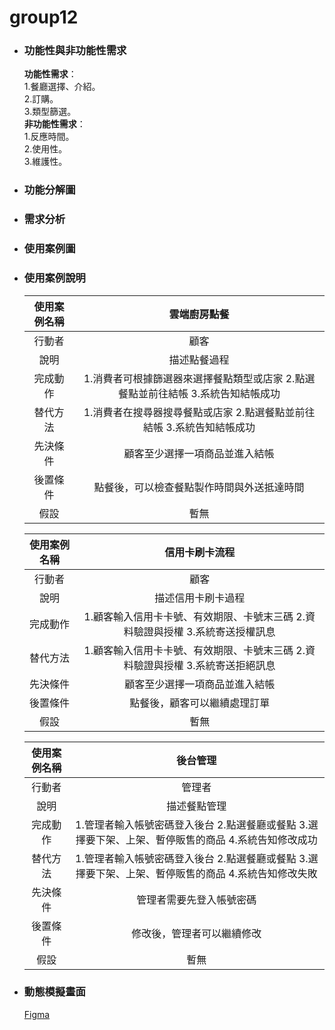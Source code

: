 # group12

+ ### 功能性與非功能性需求
    **功能性需求**：  
        1.餐廳選擇、介紹。  
        2.訂購。  
        3.類型篩選。  
     **非功能性需求**：  
        1.反應時間。  
        2.使用性。  
        3.維護性。  

+ ### 功能分解圖

+ ### 需求分析

+ ### 使用案例圖

+ ### 使用案例說明
    | 使用案例名稱 | 雲端廚房點餐 |
    | :---: | :---: |
    | 行動者 | 顧客 |
    | 說明 | 描述點餐過程 |
    | 完成動作 | 1.消費者可根據篩選器來選擇餐點類型或店家  2.點選餐點並前往結帳  3.系統告知結帳成功 |
    | 替代方法 | 1.消費者在搜尋器搜尋餐點或店家  2.點選餐點並前往結帳  3.系統告知結帳成功 |
    | 先決條件 | 顧客至少選擇一項商品並進入結帳 |
    | 後置條件 | 點餐後，可以檢查餐點製作時間與外送抵達時間 |
    | 假設 | 暫無 |
    
    | 使用案例名稱 | 信用卡刷卡流程 |
    | :---: | :---: |
    | 行動者 | 顧客 |
    | 說明 | 描述信用卡刷卡過程 |
    | 完成動作 | 1.顧客輸入信用卡卡號、有效期限、卡號末三碼  2.資料驗證與授權 3.系統寄送授權訊息 |
    | 替代方法 | 1.顧客輸入信用卡卡號、有效期限、卡號末三碼  2.資料驗證與授權 3.系統寄送拒絕訊息 |
    | 先決條件 | 顧客至少選擇一項商品並進入結帳 |
    | 後置條件 | 點餐後，顧客可以繼續處理訂單 |
    | 假設 | 暫無 |
    
    | 使用案例名稱 | 後台管理 |
    | :---: | :---: |
    | 行動者 | 管理者 |
    | 說明 | 描述餐點管理 |
    | 完成動作 | 1.管理者輸入帳號密碼登入後台  2.點選餐廳或餐點 3.選擇要下架、上架、暫停販售的商品 4.系統告知修改成功 |
    | 替代方法 | 1.管理者輸入帳號密碼登入後台  2.點選餐廳或餐點 3.選擇要下架、上架、暫停販售的商品 4.系統告知修改失敗 |
    | 先決條件 | 管理者需要先登入帳號密碼 |
    | 後置條件 | 修改後，管理者可以繼續修改 |
    | 假設 | 暫無 |



+ ### 動態模擬畫面
   [Figma](https://www.figma.com/file/m8Knqz2qGZNKk4ba8Pc99E/Demo_01?node-id=0%3A1)
